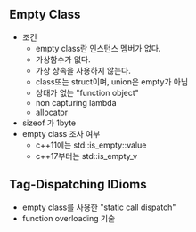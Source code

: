 ## Empty Class
* 조건
  * empty class란 인스턴스 멤버가 없다.
  * 가상함수가 없다.
  * 가상 상속을 사용하지 않는다.
  * class또는 struct이며, union은 empty가 아님
  * 상태가 없는 "function object"
  * non capturing lambda
  * allocator
* sizeof 가 1byte
* empty class 조사 여부
  * c++11에는 std::is_empty<Type>::value
  * c++17부터는 std::is_empty_v<Type>

## Tag-Dispatching IDioms
* empty class를 사용한 "static call dispatch"
* function overloading 기술